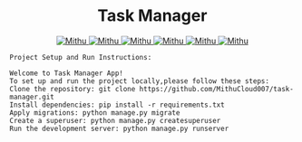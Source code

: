 <h1 align="center" >Task Manager</h1>


<div align="center" >

<a href="mailto:mdmithu.learner@gmail.com">
<img
src='https://img.shields.io/badge/Gmail-D14836?style=for-the-badge&logo=gmail&logoColor=white'
alt='Mithu'
/>
</a>

<a href="tel:+8801324203138">
<img
src='https://img.shields.io/badge/WhatsApp-25D366?style=for-the-badge&logo=whatsapp&logoColor=white'
alt='Mithu'
/>
</a>
<a href="#" target="_blank">
<img
src='https://img.shields.io/badge/website-000000?style=for-the-badge&logo=About.me&logoColor=white'
alt='Mithu'
/>
</a>
<a href="https://www.facebook.com/" target="_blank">
<img
src='https://img.shields.io/badge/Facebook-1877F2?style=for-the-badge&logo=facebook&logoColor=white'
alt='Mithu'
/>
</a>

<a href="https://www.linkedin.com/in/mithucloud007/" target="_blank">
<img
src='https://img.shields.io/badge/LinkedIn-0077B5?style=for-the-badge&logo=linkedin&logoColor=white'
alt='Mithu'
/>
</a>

<a href="https://github.com/MithuCloud007" target="_blank">
<img
src='https://img.shields.io/badge/GitHub-100000?style=for-the-badge&logo=github&logoColor=white'
alt='Mithu'
/>
</a>

</div>

<!-- <h1 align="center" >Array CRUD(create,read,update,delete) Operation </h1> -->
```
Project Setup and Run Instructions:

Welcome to Task Manager App!
To set up and run the project locally,please follow these steps:
Clone the repository: git clone https://github.com/MithuCloud007/task-manager.git
Install dependencies: pip install -r requirements.txt
Apply migrations: python manage.py migrate
Create a superuser: python manage.py createsuperuser
Run the development server: python manage.py runserver
```
